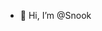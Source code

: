 - 👋 Hi, I’m @Snook


<!---
Snook085/Snook085 is a ✨ special ✨ repository because its `README.md` (this file) appears on your GitHub profile.
You can click the Preview link to take a look at your changes.
--->
